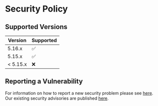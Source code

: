 # Security Policy

## Supported Versions

| Version | Supported          |
| ------- | ------------------ |
| 5.16.x   | :white_check_mark: |
| 5.15.x   | :white_check_mark: |
| < 5.15.x | :x:                |

## Reporting a Vulnerability

For information on how to report a new security problem please see [here](https://www.apache.org/security/).
Our existing security advisories are published [here](https://activemq.apache.org/security-advisories).

